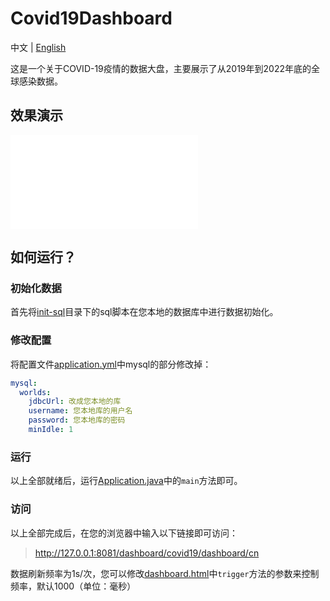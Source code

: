 # Covid19Dashboard
中文 | [English](README-EN.md)

这是一个关于COVID-19疫情的数据大盘，主要展示了从2019年到2022年底的全球感染数据。

## 效果演示
<iframe src="//player.bilibili.com/player.html?aid=869281764&bvid=BV1RV4y1m72f&cid=1149688063&page=1" scrolling="no" border="0" frameborder="no" framespacing="0" allowfullscreen="true"> </iframe>

## 如何运行？
### 初始化数据
首先将[init-sql](init-sql)目录下的sql脚本在您本地的数据库中进行数据初始化。

### 修改配置
将配置文件[application.yml](src%2Fmain%2Fresources%2Fapplication.yml)中mysql的部分修改掉：
```yaml
mysql:
  worlds:
    jdbcUrl: 改成您本地的库
    username: 您本地库的用户名
    password: 您本地库的密码
    minIdle: 1
```
### 运行
以上全部就绪后，运行[Application.java](src%2Fmain%2Fjava%2Fdemo%2Fcovid19%2Fdashboard%2FApplication.java)中的`main`方法即可。
### 访问
以上全部完成后，在您的浏览器中输入以下链接即可访问：
> http://127.0.0.1:8081/dashboard/covid19/dashboard/cn

数据刷新频率为1s/次，您可以修改[dashboard.html](src%2Fmain%2Fresources%2Ftemplates%2Fdashboard.html)中`trigger`方法的参数来控制频率，默认1000（单位：毫秒）